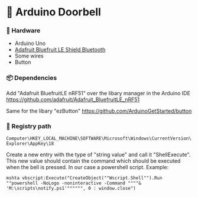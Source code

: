 # 🔔 Arduino Doorbell

### 🔩 Hardware
- Arduino Uno
- [Adafruit Bluefruit LE Shield Bluetooth](https://www.adafruit.com/product/2746)
- Some wires
- Button

### 📦 Dependencies
Add "Adafruit BluefruitLE nRF51" over the libary manager in the Arduino IDE
https://github.com/adafruit/Adafruit_BluefruitLE_nRF51

Same for the libary "ezButton"
https://github.com/ArduinoGetStarted/button

### 🔑 Registry path
`Computer\HKEY_LOCAL_MACHINE\SOFTWARE\Microsoft\Windows\CurrentVersion\Explorer\AppKey\18`

Create a new entry with the type of "string value" and call it "ShellExecute".
This new value should contain the command which should be executed when the 
bell is pressed. In our case a powershell script. Example:

`mshta vbscript:Execute("CreateObject(""Wscript.Shell"").Run ""powershell -NoLogo -noninteractive -Command """"& 'M:\scripts\notify.ps1'"""""", 0 : window.close")`
